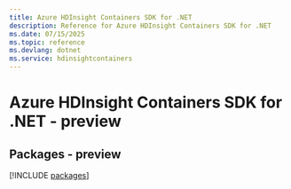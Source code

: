 ```yaml
---
title: Azure HDInsight Containers SDK for .NET
description: Reference for Azure HDInsight Containers SDK for .NET
ms.date: 07/15/2025
ms.topic: reference
ms.devlang: dotnet
ms.service: hdinsightcontainers
---
```

# Azure HDInsight Containers SDK for .NET - preview
## Packages - preview
[!INCLUDE [packages](hdinsight-containers-index.md)]